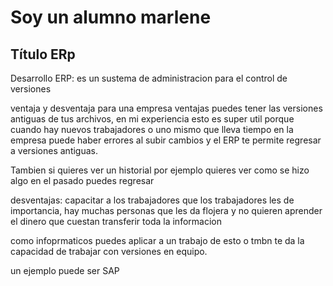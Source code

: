 # Soy un alumno marlene	
## Título ERp
Desarrollo
ERP: es un sustema de administracion para el control de versiones 

ventaja y desventaja para una empresa
ventajas puedes tener las versiones antiguas de tus archivos, en mi experiencia esto
es super util porque cuando hay nuevos trabajadores o uno mismo que lleva
tiempo en la empresa puede haber errores al subir cambios y el ERP
te permite regresar a versiones antiguas. 

Tambien si quieres ver un historial por ejemplo quieres ver como se hizo
algo en el pasado puedes regresar 

desventajas: 
capacitar a los trabajadores
que los trabajadores les de importancia, hay muchas personas que les da
flojera y no quieren aprender 
el dinero que cuestan 
transferir toda la informacion 

como infoprmaticos puedes aplicar a un trabajo de esto o tmbn te da la
capacidad de trabajar con versiones en equipo. 

un ejemplo puede ser SAP
